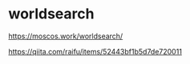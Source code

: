 # worldsearch

https://moscos.work/worldsearch/

https://qiita.com/raifu/items/52443bf1b5d7de720011
